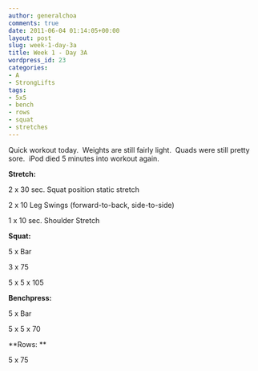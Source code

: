 ```yaml
---
author: generalchoa
comments: true
date: 2011-06-04 01:14:05+00:00
layout: post
slug: week-1-day-3a
title: Week 1 - Day 3A
wordpress_id: 23
categories:
- A
- StrongLifts
tags:
- 5x5
- bench
- rows
- squat
- stretches
---
```


Quick workout today.  Weights are still fairly light.  Quads were still pretty sore.  iPod died 5 minutes into workout again.

**Stretch:**

2 x 30 sec. Squat position static stretch

2 x 10 Leg Swings (forward-to-back, side-to-side)

1 x 10 sec. Shoulder Stretch

**Squat:**

5 x Bar

3 x 75

5 x 5 x 105

**Benchpress:**

5 x Bar

5 x 5 x 70

**Rows:
**

5 x 75

